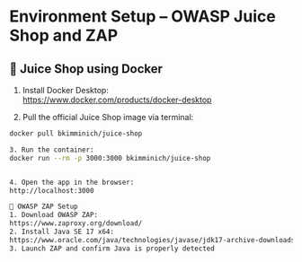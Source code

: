 # Environment Setup – OWASP Juice Shop and ZAP

## 🧃 Juice Shop using Docker

1. Install Docker Desktop:  
   https://www.docker.com/products/docker-desktop

2. Pull the official Juice Shop image via terminal:
```bash
docker pull bkimminich/juice-shop

3. Run the container:
docker run --rm -p 3000:3000 bkimminich/juice-shop


4. Open the app in the browser:
http://localhost:3000

🔎 OWASP ZAP Setup
1. Download OWASP ZAP:
https://www.zaproxy.org/download/
2. Install Java SE 17 x64:
https://www.oracle.com/java/technologies/javase/jdk17-archive-downloads.html
3. Launch ZAP and confirm Java is properly detected
